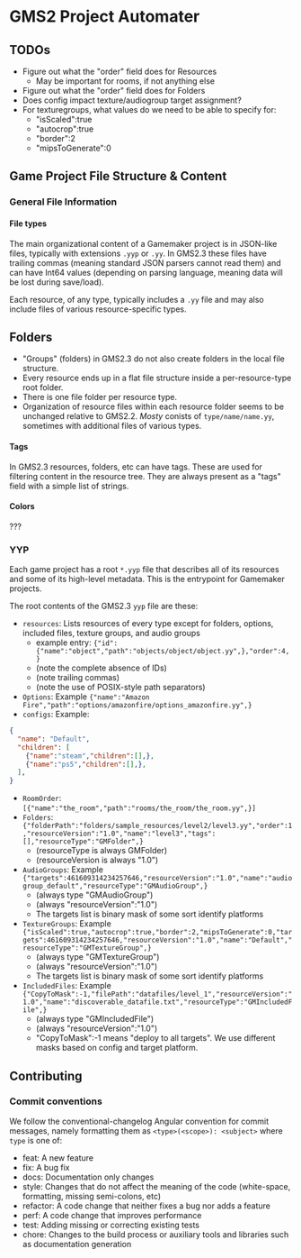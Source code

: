 # GMS2 Project Automater

## TODOs

+ Figure out what the "order" field does for Resources
  + May be important for rooms, if not anything else
+ Figure out what the "order" field does for Folders
+ Does config impact texture/audiogroup target assignment?
+ For texturegroups, what values do we need to be able to specify for:
  + "isScaled":true
  + "autocrop":true
  + "border":2
  + "mipsToGenerate":0

## Game Project File Structure & Content

### General File Information

#### File types

The main organizational content of a Gamemaker project is in JSON-like files,
typically with extensions `.yyp` or `.yy`. In GMS2.3 these files have trailing
commas (meaning standard JSON parsers cannot read them) and can have Int64 values
(depending on parsing language, meaning data will be lost during save/load).

Each resource, of any type, typically includes a `.yy` file and may also include
files of various resource-specific types.

## Folders

+ "Groups" (folders) in GMS2.3 do not also create folders in the local
  file structure.
+ Every resource ends up in a flat file structure inside a per-resource-type root folder.
+ There is one file folder per resource type.
+ Organization of resource files within each resource folder seems to be unchanged relative
  to GMS2.2. *Mosty* conists of `type/name/name.yy`, sometimes with additional files of various types.

#### Tags

In GMS2.3 resources, folders, etc can have tags. These are used for filtering
content in the resource tree. They are always present as a "tags" field with a
simple list of strings.

#### Colors

???



### YYP

Each game project has a root `*.yyp` file that describes all of its resources
and some of its high-level metadata. This is the entrypoint for Gamemaker projects.

The root contents of the GMS2.3 `yyp` file are these:

+ `resources`: Lists resources of every type except for folders, options, included files, texture groups, and audio groups
  + example entry: `{"id":{"name":"object","path":"objects/object/object.yy",},"order":4,}`
  + (note the complete absence of IDs)
  + (note trailing commas)
  + (note the use of POSIX-style path separators)
+ `Options`: Example `{"name":"Amazon Fire","path":"options/amazonfire/options_amazonfire.yy",}`
+ `configs`: Example:

```json
{
  "name": "Default",
  "children": [
    {"name":"steam","children":[],},
    {"name":"ps5","children":[],},
  ],
}
```

+ `RoomOrder`: `[{"name":"the_room","path":"rooms/the_room/the_room.yy",}]`
+ `Folders`: `{"folderPath":"folders/sample_resources/level2/level3.yy","order":1,"resourceVersion":"1.0","name":"level3","tags":[],"resourceType":"GMFolder",}`
  + (resourceType is always GMFolder)
  + (resourceVersion is always "1.0")
+ `AudioGroups`: Example `{"targets":461609314234257646,"resourceVersion":"1.0","name":"audiogroup_default","resourceType":"GMAudioGroup",}`
  + (always type "GMAudioGroup")
  + (always "resourceVersion":"1.0")
  + The targets list is binary mask of some sort identify platforms
+ `TextureGroups`: Example `{"isScaled":true,"autocrop":true,"border":2,"mipsToGenerate":0,"targets":461609314234257646,"resourceVersion":"1.0","name":"Default","resourceType":"GMTextureGroup",}`
  + (always type "GMTextureGroup")
  + (always "resourceVersion":"1.0")
  + The targets list is binary mask of some sort identify platforms
+ `IncludedFiles`: Example `{"CopyToMask":-1,"filePath":"datafiles/level_1","resourceVersion":"1.0","name":"discoverable_datafile.txt","resourceType":"GMIncludedFile",}`
  + (always type "GMIncludedFile")
  + (always "resourceVersion":"1.0")
  + "CopyToMask":-1 means "deploy to all targets". We use different masks based on config and target platform.



## Contributing

### Commit conventions

We follow the conventional-changelog Angular convention for commit messages,
namely formatting them as `<type>(<scope>): <subject>` where `type` is one of:

+ feat: A new feature
+ fix: A bug fix
+ docs: Documentation only changes
+ style: Changes that do not affect the meaning of the code (white-space, formatting, missing semi-colons, etc)
+ refactor: A code change that neither fixes a bug nor adds a feature
+ perf: A code change that improves performance
+ test: Adding missing or correcting existing tests
+ chore: Changes to the build process or auxiliary tools and libraries such as documentation generation
